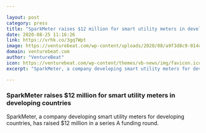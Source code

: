 ```yaml
---

layout: post
category: press
title: "SparkMeter raises $12 million for smart utility meters in developing countries"
date: 2020-08-25 11:16:26
link: https://vrhk.co/3gq7Wpt
image: https://venturebeat.com/wp-content/uploads/2020/08/a9f3d8c9-014d-4cc0-94f4-f64a84740621-e1597710803540.png?w=1200&strip=all
domain: venturebeat.com
author: "VentureBeat"
icon: https://venturebeat.com/wp-content/themes/vb-news/img/favicon.ico
excerpt: "SparkMeter, a company developing smart utility meters for developing countries, has raised $12 million in a series A funding round."

---
```


### SparkMeter raises $12 million for smart utility meters in developing countries

SparkMeter, a company developing smart utility meters for developing countries, has raised $12 million in a series A funding round.